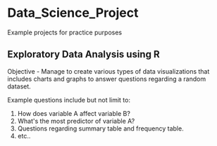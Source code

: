 # Data_Science_Project
Example projects for practice purposes

## Exploratory Data Analysis using R 
Objective - Manage to create various types of data visualizations that includes charts and graphs to answer questions regarding a random dataset.

Example questions include but not limit to:

1) How does variable A affect variable B?
2) What's the most predictor of variable A?
3) Questions regarding summary table and frequency table.
4) etc..

